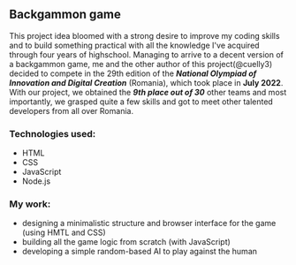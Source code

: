 ## Backgammon game

  This project idea bloomed with a strong desire to improve my coding skills and to build something practical with all the knowledge I've acquired through four years of highschool. Managing to arrive to a decent version of a backgammon game, me and the other author of this project(@cuelly3) decided to compete in the 29th edition of the ***National Olympiad of Innovation and Digital Creation*** (Romania), which took place in **July 2022**.<br>
  With our project, we obtained the ***9th place out of 30*** other teams and most importantly, we grasped quite a few skills and got to meet other talented developers from all over Romania.
  <br>
### Technologies used:

* HTML
* CSS 
* JavaScript 
* Node.js 

### My work:

* designing a minimalistic structure and browser interface for the game (using HMTL and CSS) 
* building all the game logic from scratch (with JavaScript) 
* developing a simple random-based AI to play against the human 
